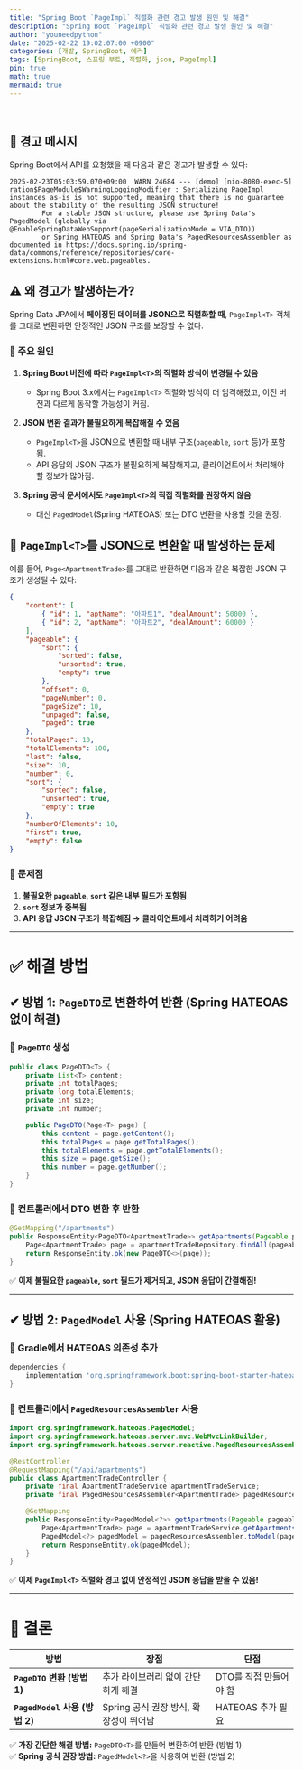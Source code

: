 ```yaml
---
title: "Spring Boot `PageImpl` 직렬화 관련 경고 발생 원인 및 해결"
description: "Spring Boot `PageImpl` 직렬화 관련 경고 발생 원인 및 해결"
author: "youneedpython"
date: "2025-02-22 19:02:07:00 +0900" 
categories: [개발, SpringBoot, 에러]
tags: [SpringBoot, 스프링 부트, 직렬화, json, PageImpl]
pin: true
math: true
mermaid: true
---
```


<br/>

## 🚨 경고 메시지

Spring Boot에서 API를 요청했을 때 다음과 같은 경고가 발생할 수 있다:

```
2025-02-23T05:03:59.070+09:00  WARN 24684 --- [demo] [nio-8080-exec-5] ration$PageModule$WarningLoggingModifier : Serializing PageImpl instances as-is is not supported, meaning that there is no guarantee about the stability of the resulting JSON structure!
        For a stable JSON structure, please use Spring Data's PagedModel (globally via @EnableSpringDataWebSupport(pageSerializationMode = VIA_DTO))
        or Spring HATEOAS and Spring Data's PagedResourcesAssembler as documented in https://docs.spring.io/spring-data/commons/reference/repositories/core-extensions.html#core.web.pageables.
```

## ⚠️ 왜 경고가 발생하는가?

Spring Data JPA에서 **페이징된 데이터를 JSON으로 직렬화할 때**, `PageImpl<T>` 객체를 그대로 변환하면 안정적인 JSON 구조를 보장할 수 없다.

### **📌 주요 원인**
1. **Spring Boot 버전에 따라 `PageImpl<T>`의 직렬화 방식이 변경될 수 있음**
   - Spring Boot 3.x에서는 `PageImpl<T>` 직렬화 방식이 더 엄격해졌고, 이전 버전과 다르게 동작할 가능성이 커짐.

2. **JSON 변환 결과가 불필요하게 복잡해질 수 있음**
   - `PageImpl<T>`을 JSON으로 변환할 때 내부 구조(`pageable`, `sort` 등)가 포함됨.
   - API 응답의 JSON 구조가 불필요하게 복잡해지고, 클라이언트에서 처리해야 할 정보가 많아짐.

3. **Spring 공식 문서에서도 `PageImpl<T>`의 직접 직렬화를 권장하지 않음**
   - 대신 `PagedModel`(Spring HATEOAS) 또는 DTO 변환을 사용할 것을 권장.

## 📌 `PageImpl<T>`를 JSON으로 변환할 때 발생하는 문제

예를 들어, `Page<ApartmentTrade>`를 그대로 반환하면 다음과 같은 복잡한 JSON 구조가 생성될 수 있다:

```json
{
    "content": [
        { "id": 1, "aptName": "아파트1", "dealAmount": 50000 },
        { "id": 2, "aptName": "아파트2", "dealAmount": 60000 }
    ],
    "pageable": {
        "sort": {
            "sorted": false,
            "unsorted": true,
            "empty": true
        },
        "offset": 0,
        "pageNumber": 0,
        "pageSize": 10,
        "unpaged": false,
        "paged": true
    },
    "totalPages": 10,
    "totalElements": 100,
    "last": false,
    "size": 10,
    "number": 0,
    "sort": {
        "sorted": false,
        "unsorted": true,
        "empty": true
    },
    "numberOfElements": 10,
    "first": true,
    "empty": false
}
```

### **🚨 문제점**
1. **불필요한 `pageable`, `sort` 같은 내부 필드가 포함됨**
2. **`sort` 정보가 중복됨**
3. **API 응답 JSON 구조가 복잡해짐 → 클라이언트에서 처리하기 어려움**

---

# ✅ 해결 방법

## **✔ 방법 1: `PageDTO`로 변환하여 반환 (Spring HATEOAS 없이 해결)**

### **📌 `PageDTO` 생성**
```java
public class PageDTO<T> {
    private List<T> content;
    private int totalPages;
    private long totalElements;
    private int size;
    private int number;

    public PageDTO(Page<T> page) {
        this.content = page.getContent();
        this.totalPages = page.getTotalPages();
        this.totalElements = page.getTotalElements();
        this.size = page.getSize();
        this.number = page.getNumber();
    }
}
```

### **📌 컨트롤러에서 DTO 변환 후 반환**
```java
@GetMapping("/apartments")
public ResponseEntity<PageDTO<ApartmentTrade>> getApartments(Pageable pageable) {
    Page<ApartmentTrade> page = apartmentTradeRepository.findAll(pageable);
    return ResponseEntity.ok(new PageDTO<>(page));
}
```

✅ **이제 불필요한 `pageable`, `sort` 필드가 제거되고, JSON 응답이 간결해짐!**

---

## **✔ 방법 2: `PagedModel` 사용 (Spring HATEOAS 활용)**

### **📌 Gradle에서 HATEOAS 의존성 추가**
```gradle
dependencies {
    implementation 'org.springframework.boot:spring-boot-starter-hateoas'
}
```

### **📌 컨트롤러에서 `PagedResourcesAssembler` 사용**
```java
import org.springframework.hateoas.PagedModel;
import org.springframework.hateoas.server.mvc.WebMvcLinkBuilder;
import org.springframework.hateoas.server.reactive.PagedResourcesAssembler;

@RestController
@RequestMapping("/api/apartments")
public class ApartmentTradeController {
    private final ApartmentTradeService apartmentTradeService;
    private final PagedResourcesAssembler<ApartmentTrade> pagedResourcesAssembler;

    @GetMapping
    public ResponseEntity<PagedModel<?>> getApartments(Pageable pageable) {
        Page<ApartmentTrade> page = apartmentTradeService.getApartments(pageable);
        PagedModel<?> pagedModel = pagedResourcesAssembler.toModel(page);
        return ResponseEntity.ok(pagedModel);
    }
}
```

✅ **이제 `PageImpl<T>` 직렬화 경고 없이 안정적인 JSON 응답을 받을 수 있음!**

---

# **🎯 결론**
| 방법 | 장점 | 단점 |
|------|------|------|
| **`PageDTO` 변환 (방법 1)** | 추가 라이브러리 없이 간단하게 해결 | DTO를 직접 만들어야 함 |
| **`PagedModel` 사용 (방법 2)** | Spring 공식 권장 방식, 확장성이 뛰어남 | HATEOAS 추가 필요 |

✅ **가장 간단한 해결 방법:** `PageDTO<T>`를 만들어 변환하여 반환 (방법 1)  
✅ **Spring 공식 권장 방법:** `PagedModel<?>`을 사용하여 반환 (방법 2)  


